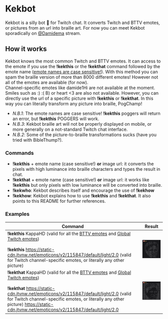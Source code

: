 # Kekbot

Kekbot is a silly bot :robot: for Twitch chat. It converts Twitch and BTTV emotes, or pictures from an url into braille art. For now you can meet Kekbot sporadically on [@Damidema](https://www.twitch.tv/damidema) stream.

## How it works

Kekbot knows the most common Twitch and BTTV emotes. It can access to the emote if you use the **!kekthis** or the **!kekthat** command followed by the emote name (<ins>emote names are case sensitive!</ins>). 
With this method you can spam the braille version of more than 8000 different emotes! However not all of the emotes are available (for now).<br/>
Channel-specific emotes like damide1Hi are not available at the moment. Smiles such as :) :( B) or heart <3 are also not available. However, you can directly use the url of a specific picture with **!kekthis** or **!kekthat**. In this way you can literally transform any picture into braille, PogChamp!<br/>
* *N.B.1*: The emote names are case sensitive! **!kekthis** poggers will return an error, but **!kekthis** POGGERS will work.<br/>
* *N.B.3*: Kekbot braille art will not be properly displayed on mobile, or more generally on a not-standard Twitch chat interface. 
* *N.B.2*: Some of the picture-to-braille transformations sucks (have you tried with BibleThump?). 

### Commands

* **!kekthis** + emote name (case sensitive!) **or** image url: it converts the pixels with high luminance into braille characters and types the result in chat.
* **!kekthat** + emote name (case sensitive!) **or** image url: it works like **!kekthis** but only pixels with low luminance will be converted into braille. 
* **!kekwho**: Kekbot describes itself and encourage the use of **!kekhow**
* **!kekhow**: Kekbot explains how to use **!kekthis** and **!kekthat**. It also points to this README for further references.

### Examples

Command | Result
------------ | -------------
**!kekthis** KappaHD (valid for all the [BTTV emotes](https://betterttv.com/emotes/top) and [Global Twitch emotes](https://twitchemotes.com)) <br/><br>**!kekthis** https://static-cdn.jtvnw.net/emoticons/v2/115847/default/light/2.0 (valid for Twitch channel-specific emotes, or literally any other picture) | <img src="https://github.com/RiccardoBarb/Kekbot/blob/master/examples/Kappa.png" alt="Kappa" width="300"> 
**!kekthat** KappaHD (valid for all the [BTTV emotes](https://betterttv.com/emotes/top) and [Global Twitch emotes](https://twitchemotes.com)) <br/><br>**!kekthat** https://static-cdn.jtvnw.net/emoticons/v2/115847/default/light/2.0 (valid for Twitch channel-specific emotes, or literally any other picture) https://static-cdn.jtvnw.net/emoticons/v2/115847/default/light/2.0 | <img src="https://github.com/RiccardoBarb/Kekbot/blob/master/examples/Kappa_neg.png" alt="Kappa_neg" width="300">
